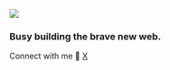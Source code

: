 ![](https://komarev.com/ghpvc/?username=hsouf&color=orange)
### Busy building the brave new web.

 Connect with me 🤝 [X]([https://www.linkedin.com/in/soufiane-hajazi/](https://x.com/quixotic_eth))
